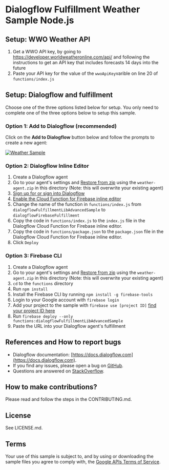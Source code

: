 # Dialogflow Fulfillment Weather Sample Node.js

## Setup: WWO Weather API
 1. Get a WWO API key, by going to https://developer.worldweatheronline.com/api/ and following the instructions to get an API key that includes forecasts 14 days into the future
 1. Paste your API key for the value of the `wwoApiKey`varible on line 20 of `functions/index.js`

## Setup: Dialogflow and fulfillment
Choose one of the three options listed below for setup.  You only need to complete one of the three options below to setup this sample.

### Option 1: Add to Dialogflow (recommended)
Click on the **Add to Dialogflow** button below and follow the prompts to create a new agent:

[![Weather Sample](https://storage.googleapis.com/dialogflow-oneclick/deploy.svg "Weather Sample")](https://console.dialogflow.com/api-client/oneclick?templateUrl=https%3A%2F%2Fstorage.googleapis.com%2Fdialogflow-oneclick%2Fweather-agent.zip&agentName=WeatherSample)

### Option 2: Dialogflow Inline Editor
1. Create a Dialogflow agent
1. Go to your agent's settings and [Restore from zip](https://dialogflow.com/docs/agents#export_and_import) using the `weather-agent.zip` in this directory (Note: this will overwrite your existing agent)
1. [Sign up for or sign into Dialogflow](https://console.dialogflow.com/api-client/#/login)
1. [Enable the Cloud Function for Firebase inline editor](https://dialogflow.com/docs/fulfillment#cloud_functions_for_firebase)
1. Change the name of the function in `functions/index.js` from `dialogflowFulfillmentLibAdvancedSample` to `dialogflowFirebaseFulfillment`
1. Copy the code in `functions/index.js` to the `index.js` file in the Dialogflow Cloud Function for Firebase inline editor.
1. Copy the code in `functions/package.json` to the `package.json` file in the Dialogflow Cloud Function for Firebase inline editor.
1. Click `Deploy`

### Option 3: Firebase CLI
1. Create a Dialogflow agent
1. Go to your agent's settings and [Restore from zip](https://dialogflow.com/docs/agents#export_and_import) using the `weather-agent.zip` in this directory (Note: this will overwrite your existing agent)
1. `cd` to the `functions` directory
1. Run `npm install`
1. Install the Firebase CLI by running `npm install -g firebase-tools`
1. Login to your Google account with `firebase login`
1. Add your project to the sample with `firebase use [project ID]` [find your project ID here](https://dialogflow.com/docs/agents#settings)
1. Run `firebase deploy --only functions:dialogflowFulfillmentLibAdvancedSample`
1. Paste the URL into your Dialogflow agent's fulfillment

## References and How to report bugs
* Dialogflow documentation: [https://docs.dialogflow.com](https://docs.dialogflow.com).
* If you find any issues, please open a bug on [GitHub](https://github.com/dialogflow/dialogflow-fulfillment-nodejs/issues).
* Questions are answered on [StackOverflow](https://stackoverflow.com/questions/tagged/dialogflow).

## How to make contributions?
Please read and follow the steps in the CONTRIBUTING.md.

## License
See LICENSE.md.

## Terms
Your use of this sample is subject to, and by using or downloading the sample files you agree to comply with, the [Google APIs Terms of Service](https://developers.google.com/terms/).
